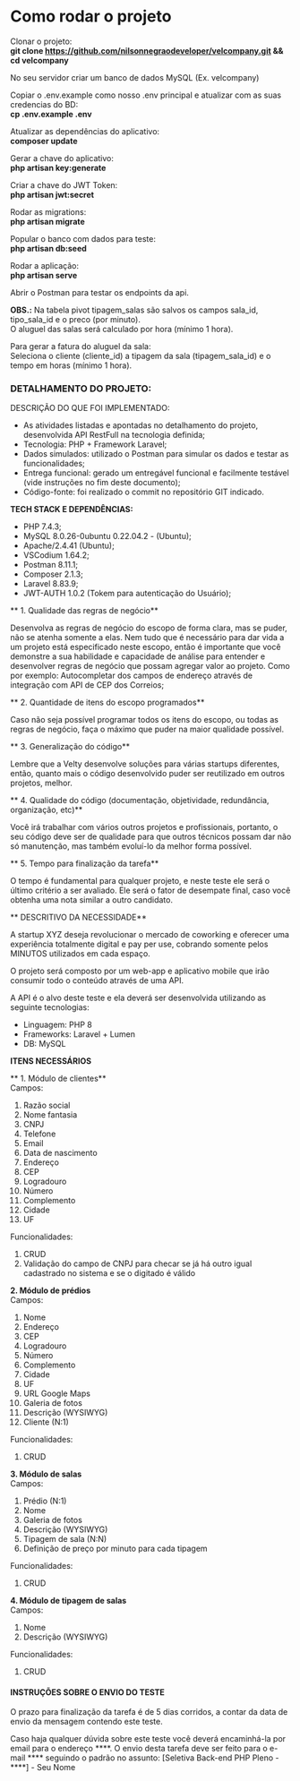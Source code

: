 # Como rodar o projeto

Clonar o projeto:<br>
**git clone https://github.com/nilsonnegraodeveloper/velcompany.git && cd velcompany**

No seu servidor criar um banco de dados MySQL (Ex. velcompany)<br>

Copiar o .env.example como nosso .env principal e atualizar com as suas credencias do BD:<br>
**cp .env.example .env**

Atualizar as dependências do aplicativo:<br>
**composer update**

Gerar a chave do aplicativo:<br>
**php artisan key:generate**

Criar a chave do JWT Token:<br>
**php artisan jwt:secret**

Rodar as migrations:<br>
**php artisan migrate**

Popular o banco com dados para teste:<br>
**php artisan db:seed**

Rodar a aplicação:<br>
**php artisan serve**

Abrir o Postman para testar os endpoints da api.<br>

**OBS.:**
Na tabela pivot tipagem_salas são salvos os campos sala_id, tipo_sala_id e o preco (por minuto).<br>
O aluguel das salas será calculado por hora (mínimo 1 hora).<br>

Para gerar a fatura do aluguel da sala:<br>
Seleciona o cliente (cliente_id) a tipagem da sala (tipagem_sala_id) e o tempo em horas (mínimo 1 hora).<br>

### DETALHAMENTO DO PROJETO: <br>
DESCRIÇÃO DO QUE FOI IMPLEMENTADO:
- As atividades listadas e apontadas no detalhamento do projeto, desenvolvida API RestFull na tecnologia definida;
- Tecnologia: PHP + Framework Laravel;
- Dados simulados: utilizado o Postman para simular os dados e testar as funcionalidades;
- Entrega funcional: gerado um entregável funcional e facilmente testável (vide instruções no fim deste documento);
- Código-fonte: foi realizado o commit no repositório GIT indicado.

**TECH STACK E DEPENDÊNCIAS:**<br>
- PHP 7.4.3;
- MySQL 8.0.26-0ubuntu 0.22.04.2 - (Ubuntu);
- Apache/2.4.41 (Ubuntu);
- VSCodium 1.64.2;
- Postman 8.11.1;
- Composer 2.1.3;
- Laravel 8.83.9;
- JWT-AUTH 1.0.2 (Tokem para autenticação do Usuário);

** 1. Qualidade das regras de negócio**<br>

Desenvolva as regras de negócio do escopo de forma clara, mas se puder, não se atenha somente a elas. Nem tudo que é necessário para dar vida a um projeto está especificado neste escopo, então é importante que você demonstre a sua habilidade e capacidade de análise para entender e desenvolver regras de negócio que possam agregar valor ao projeto. Como por exemplo: Autocompletar dos campos de endereço através de integração com API de CEP dos Correios;<br>

** 2. Quantidade de itens do escopo programados**<br>

Caso não seja possível programar todos os itens do escopo, ou todas as regras de negócio, faça o máximo que puder na maior qualidade possível.<br>

** 3. Generalização do código**<br>

Lembre que a Velty desenvolve soluções para várias startups diferentes, então, quanto mais o código desenvolvido puder ser reutilizado em outros projetos, melhor.<br>

** 4. Qualidade do código (documentação, objetividade, redundância, organização, etc)** <br>

Você irá trabalhar com vários outros projetos e profissionais, portanto, o seu código deve ser de qualidade para que outros técnicos possam dar não só manutenção, mas também evoluí-lo da melhor forma possível.<br>

** 5. Tempo para finalização da tarefa** <br>

O tempo é fundamental para qualquer projeto, e neste teste ele será o último critério a ser avaliado. Ele será o fator de desempate final, caso você obtenha uma nota similar a outro candidato.<br>

** DESCRITIVO DA NECESSIDADE** <br>

A startup XYZ deseja revolucionar o mercado de coworking e oferecer uma experiência totalmente digital e pay per use, cobrando somente pelos MINUTOS utilizados em cada espaço.<br>

O projeto será composto por um web-app e aplicativo mobile que irão consumir todo o conteúdo através de uma API.<br>

A API é o alvo deste teste e ela deverá ser desenvolvida utilizando as seguinte tecnologias:<br>

- Linguagem: PHP 8
- Frameworks: Laravel + Lumen
- DB: MySQL

**ITENS NECESSÁRIOS**

** 1. Módulo de clientes**<br>
Campos:
1. Razão social
2. Nome fantasia
3. CNPJ
4. Telefone
5. Email
6. Data de nascimento
7. Endereço
8. CEP
9. Logradouro
10. Número
11. Complemento
12. Cidade
13. UF

Funcionalidades:
1. CRUD
2. Validação do campo de CNPJ para checar se já há outro igual cadastrado no sistema e se o digitado é válido

**2. Módulo de prédios**<br>
Campos:
1. Nome
2. Endereço
3. CEP
4. Logradouro
5. Número
6. Complemento
7. Cidade
8. UF
9. URL Google Maps
10. Galeria de fotos
11. Descrição (WYSIWYG)
12. Cliente (N:1)

Funcionalidades:
1. CRUD

**3. Módulo de salas**<br>
Campos:
1. Prédio (N:1)
2. Nome
3. Galeria de fotos
4. Descrição (WYSIWYG)
5. Tipagem de sala (N:N)
6. Definição de preço por minuto para cada tipagem

 Funcionalidades:
 1. CRUD

**4. Módulo de tipagem de salas**<br>
Campos:
1. Nome
2. Descrição (WYSIWYG)

Funcionalidades:
1. CRUD

#### INSTRUÇÕES SOBRE O ENVIO DO TESTE<br>

O prazo para finalização da tarefa é de 5 dias corridos, a contar da data de envio da mensagem contendo este teste.<br>

Caso haja qualquer dúvida sobre este teste você deverá encaminhá-la por email para o endereço ****. O envio desta tarefa deve ser feito para o e-mail **** seguindo o padrão no assunto: [Seletiva Back-end PHP Pleno - ****] - Seu Nome<br>
